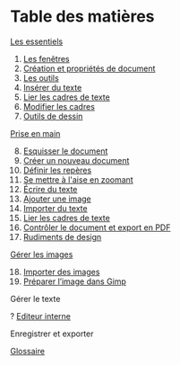 # Table des matières

[Les essentiels](basics-fr.md)

1. [Les fenêtres](windows-fr.md)
2. [Création et propriétés de document](creating-documents-fr.md)
3. [Les outils](tools-fr.md)
4. [Insérer du texte](insert-text-fr.md)
5. [Lier les cadres de texte](text-chains-fr.md)
6. [Modifier les cadres](frames-modify-fr.md)
7. [Outils de dessin](drawing-tools-fr.md)

[Prise en main](hands-on-fr.md)

8. [Esquisser le document](sketching-fr.md)
9. [Créer un nouveau document](new-document-fr.md)
10. [Définir les repères](define-guides-fr.md)
11. [Se mettre à l'aise en zoomant](zoom-fr.md)
12. [Écrire du texte](write-text-fr.md)
13. [Ajouter une image](add-image-fr.md)
14. [Importer du texte](importing-text-fr.md)
15. [Lier les cadres de texte](linking-text-frames-fr.md)
16. [Contrôler le document et export en PDF](exporting-to-pdf-fr.md)
17. [Rudiments de design](design-basics-fr.md)

[Gérer les images](managing-images-fr.md)

18. [Importer des images](importing-images-fr.md)
19. [Préparer l’image dans Gimp](image-size-and-gimp-fr.md)

Gérer le texte

? [Editeur interne](story-editor-fr.md)

Enregistrer et exporter

[Glossaire](glossary-fr.md)
